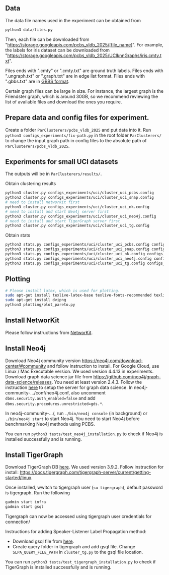 ## Data

The data file names used in the experiment can be obtained from 
```python
python3 data/files.py 
```
Then, each file can be downloaded from "https://storage.googleapis.com/pcbs_vldb_2025/[file_name]". For example, the labels for iris dataset can be downloaded from "https://storage.googleapis.com/pcbs_vldb_2025/UCIknnGraphs/iris.cmty.txt".

Files ends with ".cmty" or ".cmty.txt" are ground truth labels. Files ends with ".ungraph.txt" or ".graph.txt" are in edge list format. Files ends with ".gbbs.txt" are in [GBBS format](https://github.com/ParAlg/gbbs).  

Certain graph files can be large in size. For instance, the largest graph is the Friendster graph, which is around 30GB, so we recommend reviewing the list of available files and download the ones you require.


## Prepare data and config files for experiment.
Create a folder `ParClusterers/pcbs_vldb_2025` and put data into it.
Run `python3 configs_experiments/fix-path.py` in the root folder `ParClusterers/` to change the input graph path in config files to the absolute path of `ParClusterers/pcbs_vldb_2025`. 


## Experiments for small UCI datasets
The outputs will be in `ParClusterers/results/`.

Obtain clustering results
```bash
python3 cluster.py configs_experiments/uci/cluster_uci_pcbs.config
python3 cluster.py configs_experiments/uci/cluster_uci_snap.config
# need to install networkit first
python3 cluster.py configs_experiments/uci/cluster_uci_nk.config
# need to install and start Neo4j server first
python3 cluster.py configs_experiments/uci/cluster_uci_neo4j.config
# need to install and start TigerGraph server first
python3 cluster.py configs_experiments/uci/cluster_uci_tg.config
```

Obtain stats
```bash
python3 stats.py configs_experiments/uci/cluster_uci_pcbs.config configs_experiments/uci/stats_uci.config
python3 stats.py configs_experiments/uci/cluster_uci_snap.config configs_experiments/uci/stats_uci.config
python3 stats.py configs_experiments/uci/cluster_uci_nk.config configs_experiments/uci/stats_uci.config
python3 stats.py configs_experiments/uci/cluster_uci_neo4j.config configs_experiments/uci/stats_uci.config
python3 stats.py configs_experiments/uci/cluster_uci_tg.config configs_experiments/uci/stats_uci.config
```



## Plotting
```bash
# Please install latex, which is used for plotting.
sudo apt-get install texlive-latex-base texlive-fonts-recommended texlive-fonts-extra texlive-latex-extra
sudo apt-get install dvipng
python3 plotting/plot_pareto.py 
```

## Install NetworKit
Please follow instructions from [NetworKit](https://github.com/networkit/networkit).


## Install Neo4j

Download Neo4j community version https://neo4j.com/download-center/#community and follow instruction to install. For Google Cloud, use Linux / Mac Executable version. We used version 4.4.13 in experiments.
Download graph data science jar file from https://github.com/neo4j/graph-data-science/releases. You need at least version 2.4.3.
Follow the instruction [here](https://neo4j.com/docs/graph-data-science/current/installation/neo4j-server/) to setup the server for graph data science.
In neo4j-community-…/conf/neo4j.conf, also uncomment `dbms.security.auth_enabled=false`
and add `dbms.security.procedures.unrestricted=gds.*`.

In neo4j-community-…/, run `./bin/neo4j console` (in background) or `./bin/neo4j start` to start Neo4j. You need to start Neo4j before benchmarking Neo4j methods using PCBS.

You can run `python3 tests/test_neo4j_installation.py` to check if Neo4j is installed successfully and is running. 


## Install TigerGraph
Download TigerGraph DB [here](https://dl.tigergraph.com/). We used version 3.9.2.
Follow instruction for install: https://docs.tigergraph.com/tigergraph-server/current/getting-started/linux.

Once installed, wwitch to tigergraph user (`su tigergraph`), default password is tigergraph.
Run the following
```bash
gadmin start infra
gadmin start gsql
```
Tigergraph can now be accessed using tigergraph user credentials for connection/

Instructions for adding Speaker-Listener Label Propagation method:
- Download gsql file from [here](https://raw.githubusercontent.com/tigergraph/gsql-graph-algorithms/master/algorithms/Community/speaker-listener_label_propagation/tg_slpa.gsql).
- Create query folder in tigergraph and add gsql file. Change `SLPA_QUERY_FILE_PATH` in `cluster_tg.py` to the gsql file location.

You can run `python3 tests/test_tigergraph_installation.py` to check if TigerGraph is installed successfully and is running. 
